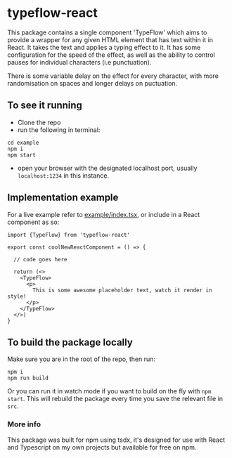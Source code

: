 # typeflow-react

This package contains a single component 'TypeFlow' which aims to provide a wrapper for any given HTML element that has text within it in React. It takes the text and applies a typing effect to it. It has some configuration for the speed of the effect, as well as the ability to control pauses for individual characters (i.e punctuation).

There is some variable delay on the effect for every character, with more randomisation on spaces and longer delays on puctuation.

## To see it running

- Clone the repo
- run the following in terminal:

```
cd example
npm i
npm start
```

- open your browser with the designated localhost port, usually `localhost:1234` in this instance.

## Implementation example

For a live example refer to [example/index.tsx](example/index.tsx), or include in a React component as so:

```
import {TypeFlow} from 'typeflow-react'

export const coolNewReactComponent = () => {

  // code goes here

  return (<>
    <TypeFlow>
      <p>
        This is some awesome placeholder text, watch it render in style!
      </p>
    </TypeFlow>
  </>)
}
```

## To build the package locally

Make sure you are in the root of the repo, then run:

```
npm i
npm run build
```

Or you can run it in watch mode if you want to build on the fly with `npm start`. This will rebuild the package every time you save the relevant file in `src`.

### More info

This package was built for npm using tsdx, it's designed for use with React and Typescript on my own projects but available for free on npm.
